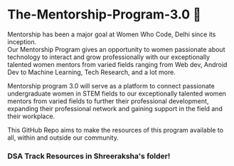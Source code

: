 # The-Mentorship-Program-3.0 🌟   
  
Mentorship has been a major goal at Women Who Code, Delhi since its inception.  
Our Mentorship Program gives an opportunity to women passionate about technology to interact and grow professionally with our exceptionally talented women mentors from varied   fields ranging from Web dev, Android Dev to Machine Learning, Tech Research, and a lot more.  

Mentorship program 3.0 will serve as a platform to connect passionate undergraduate women in STEM fields to our exceptionally talented women mentors from varied fields to   further their professional development, expanding their professional network and gaining support in the field and their workplace.  

This GitHub Repo aims to make the resources of this program available to all, within and outside our community.  

### DSA Track Resources in Shreeraksha's folder!  




